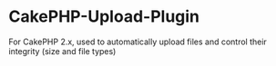 CakePHP-Upload-Plugin
=====================

For CakePHP 2.x, used to automatically upload files and control their integrity (size and file types)
